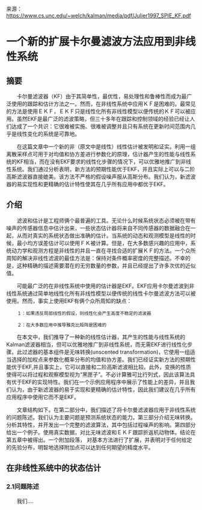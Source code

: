 来源：       https://www.cs.unc.edu/~welch/kalman/media/pdf/Julier1997_SPIE_KF.pdf

# 一个新的扩展卡尔曼滤波方法应用到非线性系统

## 摘要

　　卡尔曼滤波器（KF）由于其简单性，最优性，易处理性和鲁棒性而成为最广泛使用的跟踪和估计方法之一。然而，在非线性系统中应用ＫＦ是困难的。最常见的方法是使用ＥＫＦ，ＥＫＦ只是线性化所有非线性模型以便传统的ＫＦ可以被应用。虽然EKF是最广泛的滤波策略，但三十多年在跟踪和控制领域的经验已经让人们达成了一个共识：它很难被实施、很难被调整并且只有系统在更新时间范围内几乎是线性变化的系统是可靠地。

　　在这篇文章中一个新的非（原文中是线性）线性估计被发明和证实。利用一组离散采样点可用于对均值和协方差进行参数化的原理，估计器产生的性能与线性系统的KF相当，而在没有EKF要求的线性化步骤的情况下，可以优雅地推广到非线性系统。我们通过分析表明，新方法的预期性能优于EKF，并且实际上可以与二阶高斯滤波器直接媲美。该方法不严格的假设噪声服从高斯分布。我们认为，新滤波器的易实现性和更精确的估计特性使其在几乎所有应用中都优于EKF。


## 介绍

　　滤波和估计是工程师俩个最普遍的工具。无论什么时候系统状态必须被在带有噪声的传感器信息中估计出来，一些状态估计器将来自不同传感器的数据融合在一起，从而对真实的系统状态做出准确的估计。当系统的动态和观测模型是线性的时候，最小均方误差估计可以使用ＦＫ被计算。但是，在大多数感兴趣的应用中，系统动力学和观测方程是非线性的并且一直在寻找合适的扩展ＫＦ的方法。一个众所周知的解决非线性滤波的最佳方法是：保持对条件概率密度的完整描述。不幸的是，这种精确的描述需要潜在的无穷数量的参数，并且已经提出了许多次优的近似值。

　　可能最广泛的在非线性系统中使用的估计器是EKF。EKF应用卡尔曼滤波到非线性系统通过简单地线性化所有非线性模型以便传统的线性卡尔曼滤波方法可以被使用。然而，事实上使用EKF有俩个众所周知的缺点：

        １：如果违反局部线性的假设，则线性化会产生高度不稳定的滤波器

        ２：在大多数应用中推导雅克比矩阵是困难的

　　在本文中，我们推导了一种新的线性估计器，其产生的性能与线性系统的Kalman滤波器相当，但可以优雅地推广到非线性系统，而无需EKF进行线性化步骤。此过滤器的基本组件是无味转换(unscented transformation)，它使用一组适当选择的加权点来参数化概率分布的均值和协方差。我们已经证实新方法的预期性能优于EKF,并且事实上，它可以直接和二阶高斯滤波相比较。此外，变换的性质使得可以将过程和观察模型视为“黑匣子”。不必计算雅可比行列式，因此该算法具有优于EKF的实现特性。我们在一个示例应用程序中展示了性能上的差异，并且我们认为，由于新滤波器的易于实现和更精确的估计特性，因此我们建议在几乎所有应用程序中使用它而不是EKF。

　　文章结构如下。在第二部分中，我们描述了将卡尔曼滤波器应用于非线性系统的问题陈述。我们认为主要问题是预测系统状态的能力。第三部分介绍无味转换。分析其特性，并开发出一个完整的滤波算法，其中包括过程噪声的影响。第四部分给出一个例子。使用真实数据，对比无味滤波和ＥＫＦ跟踪折返机动物体。结论在第五章中被得出。一个附加段落， 对基本方法进行了扩展，并表明对于任何给定的先验分布，明智地选择附加点可以达到任何期望的精度水平。 


## 在非线性系统中的状态估计

### 2.1问题陈述

　　我们....
